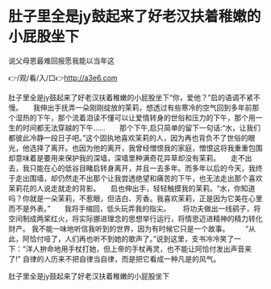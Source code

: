 # 肚子里全是jy鼓起来了好老汉扶着稚嫩的小屁股坐下
说父母恩最难回报愿我能以当年这

👉/观/看/入/口👉http://a3e6.com

肚子里全是jy鼓起来了好老汉扶着稚嫩的小屁股坐下“你，爱他？”启的语调不紧不慢。　　我伸出手抚弄一朵刚刚绽放的茉莉，想透过有些寒冷的空气回到多年前那个湿热的下午，那个流着泪读不懂可以让爱情转身的世俗和压力的下午，那个用一生的时间都无法穿越的下午……　　那个下午,启只简单的留下一句话:“水，让我们都彼此冷静一段日子吧。”这个固执地喜欢茉莉的人，因为再也背负不了世俗的眼光，他选择了离开。也因为他的离开，我曾经憎恨我的家庭，憎恨这将我重重包围却意味着是要用来保护我的深墙，深墙里种满奇花异草却没有茉莉。　　走不出去，我只能在心的低谷目睹启转身离开，并且一去多年。而多年以后的今天，我终于走出围墙，却仍然走不出那个让我尝透绝望和痛苦的下午，也无法走出那个喜欢茉莉花的人说走就走的背影。　　启也伸出手，轻轻触摸我的茉莉。“水，你知道吗？你就是一朵茉莉，不惹眼，但洁白、芳香。我喜欢茉莉，正是因为它美在心里而不是外表。”　　我将手缩回，低头玩弄我的指尖。　　
将功夫做出一线鹞子，将空间制成两桨红火，将实际挪进理念的思想举行运行，将情思迈进精神的精力转化财产。
我不能一味地听信我听到的世界，因为有时候它只是一个故事。
　　“从此，阿恰付哑了，人们再也听不到她的歌声了。”说到这里，支书冷冷笑了一下：“洋人拚命地用手杖打她，但上帝的手杖再灵，也不能让阿恰付发出声音来了!”
自律的人历来不把自律当自律，而是把它看成一种凡是的风气。

肚子里全是jy鼓起来了好老汉扶着稚嫩的小屁股坐下
